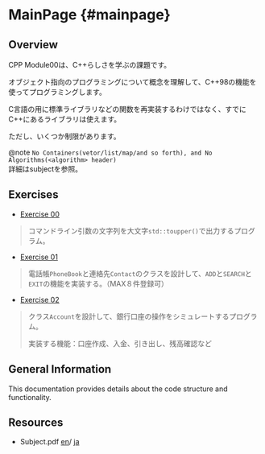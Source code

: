 # MainPage {#mainpage}

## Overview

CPP Module00は、C++らしさを学ぶの課題です。

オブジェクト指向のプログラミングについて概念を理解して、C++98の機能を使ってプログラミングします。

C言語の用に標準ライブラリなどの関数を再実装するわけではなく、すでにC++にあるライブラリは使えます。

ただし、いくつか制限があります。

@note
`No Containers(vetor/list/map/and so forth), and No Algorithms(<algorithm> header)`
<br>
詳細はsubjectを参照。

## Exercises

- [Exercise 00](ex00.md)
> コマンドライン引数の文字列を大文字`std::toupper()`で出力するプログラム。
- [Exercise 01](ex01.md)
> 電話帳`PhoneBook`と連絡先`Contact`のクラスを設計して、`ADD`と`SEARCH`と`EXIT`の機能を実装する。（MAX８件登録可）
- [Exercise 02](ex02.md)
> クラス`Account`を設計して、銀行口座の操作をシミュレートするプログラム。
> 
> 実装する機能：口座作成、入金、引き出し、残高確認など

## General Information

This documentation provides details about the code structure and functionality.

## Resources

- Subject.pdf 
<a href="subject.en.pdf" target="_blank">en</a>/
<a href="subject.ja.pdf" target="_blank">ja</a>
